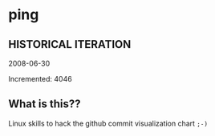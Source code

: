 # ping

## HISTORICAL ITERATION
2008-06-30

Incremented: 4046

## What is this?? 
Linux skills to hack the github commit visualization chart `;-)`
